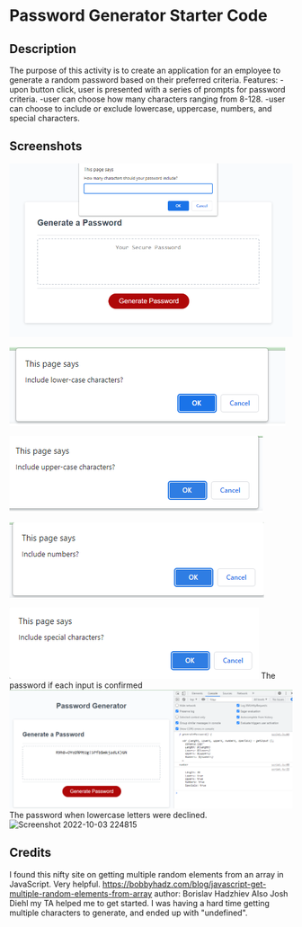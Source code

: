 # Password Generator Starter Code

## Description

The purpose of this activity is to create an application for an employee to generate a random password based on their preferred criteria. 
Features:
-upon button click, user is presented with a series of prompts for password criteria.
-user can choose how many characters ranging from 8-128.
-user can choose to include or exclude lowercase, uppercase, numbers, and special characters.

## Screenshots
![](https://github.com/deroberts/password-genny/blob/main/challenge-3/password-genny/Develop/images/Screenshot%202022-10-03%20215732.png)

![](https://github.com/deroberts/password-genny/blob/main/challenge-3/password-genny/Develop/images/Screenshot%202022-10-03%20215810.png)

![](https://github.com/deroberts/password-genny/blob/main/challenge-3/password-genny/Develop/images/Screenshot%202022-10-03%20215831.png)

![](https://github.com/deroberts/password-genny/blob/main/challenge-3/password-genny/Develop/images/Screenshot%202022-10-03%20215846.png)

![](https://github.com/deroberts/password-genny/blob/main/challenge-3/password-genny/Develop/images/Screenshot%202022-10-03%20215904.png)
The password if each input is confirmed
![](https://github.com/deroberts/password-genny/blob/main/challenge-3/password-genny/Develop/images/Screenshot%202022-10-03%20220106.png)
The password when lowercase letters were declined. 
![Screenshot 2022-10-03 224815](https://user-images.githubusercontent.com/112577325/193730321-12c7abf0-8f30-4731-90bb-4bd4b661ef24.png)

## Credits
I found this nifty site on getting multiple random elements from an array in JavaScript. Very helpful.
https://bobbyhadz.com/blog/javascript-get-multiple-random-elements-from-array
author: Borislav Hadzhiev
Also Josh Diehl my TA helped me to get started. I was having a hard time getting multiple characters to generate, and ended up with "undefined". 

